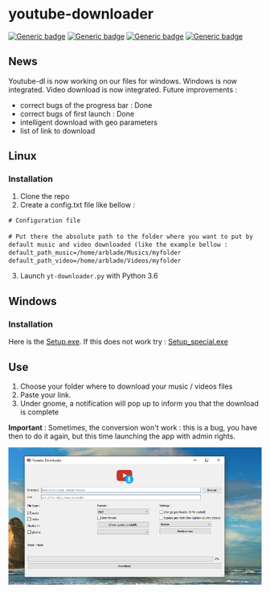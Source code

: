 # youtube-downloader

[![Generic badge](https://img.shields.io/badge/OS-Linux-blue.svg)](https://shields.io/)
[![Generic badge](https://img.shields.io/badge/OS-Windows-blue.svg)](https://shields.io/)
[![Generic badge](https://img.shields.io/badge/Deployment-ongoing-orange.svg)](https://shields.io/)
[![Generic badge](https://img.shields.io/badge/License-MIT-green.svg)](https://shields.io/)

## News
Youtube-dl is now working on our files for windows.
Windows is now integrated.
Video download is now integrated.
Future improvements : 
- correct bugs of the progress bar : Done
- correct bugs of first launch : Done
- intelligent download with geo parameters
- list of link to download
## Linux
### Installation
1. Clone the repo
2. Create a config.txt file like bellow :
```
# Configuration file

# Put there the absolute path to the folder where you want to put by default music and video downloaded (like the example bellow :
default_path_music=/home/arblade/Musics/myfolder
default_path_video=/home/arblade/Videos/myfolder
```
3. Launch `yt-downloader.py` with Python 3.6

## Windows
### Installation 

Here is the [Setup.exe](https://github.com/Arblade/youtube-downloader/releases/download/v3.0.2/Setup.exe). If this does not work try : [Setup_special.exe](https://github.com/Arblade/youtube-downloader/releases/download/v3.0.2/Setup.exe)

## Use 

1. Choose your folder where to download your music / videos files
2. Paste your link.
3. Under gnome, a notification will pop up to inform you that the download is complete

**Important** : Sometimes, the conversion won't work : this is a bug, you have then to do it again, but this time launching the app with admin rights.

![alt text](assets/yt_downloader_capv3.0.1.PNG)
